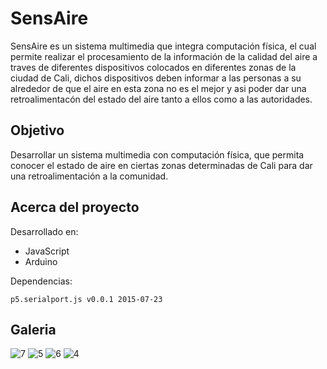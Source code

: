 # SensAire

SensAire es un sistema multimedia que integra computación física, el cual permite realizar el procesamiento de la información de la calidad del aire a traves de diferentes dispositivos colocados en diferentes zonas de la ciudad de Cali, dichos dispositivos deben informar a las personas a su alrededor de que el aire en esta zona no es el mejor y asi poder dar una retroalimentacón del estado del aire tanto a ellos como a las autoridades.

## Objetivo
Desarrollar un sistema multimedia con computación física, que permita conocer el estado de aire en ciertas zonas determinadas de Cali para dar una retroalimentación a la comunidad.

## Acerca del proyecto
Desarrollado en: 
  - JavaScript
  - Arduino

Dependencias:

    p5.serialport.js v0.0.1 2015-07-23
    
## Galeria

![7](https://user-images.githubusercontent.com/69731479/110887591-975d4e80-82b8-11eb-9d00-7027911684d9.gif)
![5](https://user-images.githubusercontent.com/69731479/110887593-97f5e500-82b8-11eb-9fc7-740bf39b0fc2.gif)
![6](https://user-images.githubusercontent.com/69731479/110887597-988e7b80-82b8-11eb-83d2-4bae96e4e2bc.gif)
![4](https://user-images.githubusercontent.com/69731479/110886884-57499c00-82b7-11eb-8392-2471cb056186.gif)

